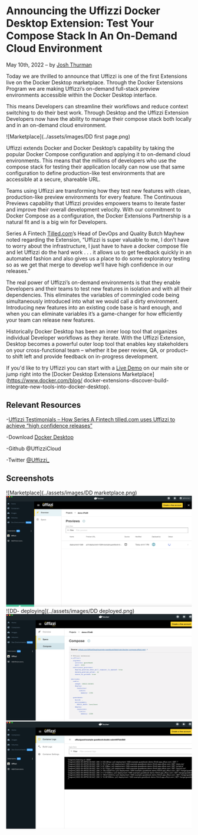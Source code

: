 # Announcing the Uffizzi Docker Desktop Extension: Test Your Compose Stack In An On-Demand Cloud Environment 
May 10th, 2022 – by [Josh Thurman](https://twitter.com/joshthurman19) 

Today we are thrilled to announce that Uffizzi is one of the first Extensions live on the Docker Desktop marketplace.  Through the Docker Extensions Program we are making Uffizzi’s on-demand full-stack preview environments accessible within the Docker Desktop interface.

This means Developers can streamline their workflows and reduce context switching to do their best work.  Through Desktop and the Uffizzi Extension Developers now have the ability to manage their compose stack both locally and in an on-demand cloud environment.  

![Marketplace](../assets/images/DD first page.png) 

Uffizzi extends Docker and Docker Desktop‘s capability by taking the popular Docker Compose configuration and applying it to on-demand cloud environments.  This means that the millions of developers who use the compose stack for testing their application locally can now use that same configuration to define production-like test environments that are accessible at a secure, shareable URL.  

Teams using Uffizzi are transforming how they test new features with clean, production-like preview environments for every feature.  The Continuous Previews capability that Uffizzi provides empowers teams to iterate faster and improve their overall development velocity.  With our commitment to Docker Compose as a configuration, the Docker Extensions Partnership is a natural fit and is a big win for Developers.

Series A Fintech [Tilled.com](https://tilled.com/)’s Head of DevOps and Quality Butch Mayhew noted regarding the Extension, “Uffizzi is super valuable to me, I don’t have to worry about the infrastructure, I just have to have a docker compose file and let Uffizzi do the hard work . . . it allows us to get feedback quickly in an automated fashion and also gives us a place to do some exploratory testing so as we get that merge to develop we’ll have high confidence in our releases.” 

The real power of Uffizzi’s on-demand environments is that they enable Developers and their teams to test new features in isolation and with all their dependencies.  This eliminates the variables of commingled code being simultaneously introduced into what we would call a dirty environment.  Introducing new features into an existing code base is hard enough, and when you can eliminate variables it’s a game-changer for how efficiently your team can release new features.

Historically Docker Desktop has been an inner loop tool that organizes individual Developer workflows as they iterate.  With the Uffizzi Extension, Desktop becomes a powerful outer loop tool that enables key stakeholders on your cross-functional team – whether it be peer review, QA, or product– to shift left and provide feedback on in-progress development.

If you'd like to try Uffizzi you can start with a [Live Demo](https://uffizzi.com) on our main site or jump right into the [Docker Desktop Extensions Marketplace](https://www.docker.com/blog/
docker-extensions-discover-build-integrate-new-tools-into-docker-desktop).
 
## Relevant Resources

-[Uffizzi Testimonials – How Series A Fintech tilled.com uses Uffizzi to achieve “high confidence releases”](https://www.youtube.com/watch?v=vPVBcq8qzj4&t=2s)

-Download [Docker Desktop](https://www.docker.com/products/docker-desktop)

-Github @UffizziCloud 

-Twitter [@Uffizzi_](https://twitter.com/Uffizzi_)

## Screenshots

![Marketplace](../assets/images/DD marketplace.png)
![DD Previews](../assets/images/DD-Previews.png)
![DD- deploying](../assets/images/DD deployed.png) 
![DD- composespec](../assets/images/DDcomposespec.png)
![DD-logs](../assets/images/DDlogs.png)